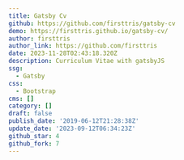 ```yaml
---
title: Gatsby Cv
github: https://github.com/firsttris/gatsby-cv
demo: https://firsttris.github.io/gatsby-cv/
author: firsttris
author_link: https://github.com/firsttris
date: 2023-11-28T02:43:18.320Z
description: Curriculum Vitae with gatsbyJS
ssg:
  - Gatsby
css:
  - Bootstrap
cms: []
category: []
draft: false
publish_date: '2019-06-12T21:28:38Z'
update_date: '2023-09-12T06:34:23Z'
github_star: 4
github_fork: 7
---
```

